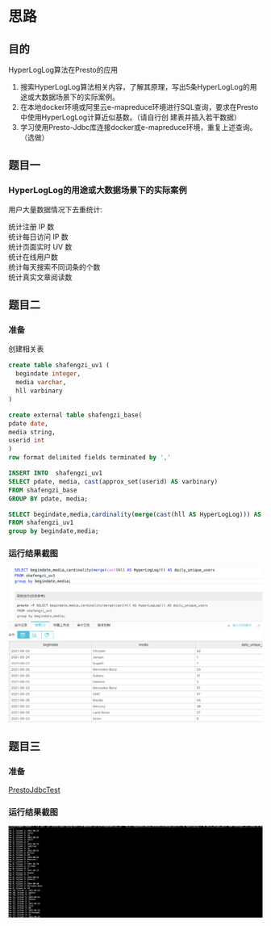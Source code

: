 # 思路


## 目的

HyperLogLog算法在Presto的应用  
1. 搜索HyperLogLog算法相关内容，了解其原理，写出5条HyperLogLog的用途或大数据场景下的实际案例。  
2. 在本地docker环境或阿里云e-mapreduce环境进行SQL查询，要求在Presto中使用HyperLogLog计算近似基数。（请自行创
建表并插入若干数据） 
3. 学习使用Presto-Jdbc库连接docker或e-mapreduce环境，重复上述查询。（选做） 



## 题目一


### HyperLogLog的用途或大数据场景下的实际案例

用户大量数据情况下去重统计:

统计注册 IP 数  
统计每日访问 IP 数  
统计页面实时 UV 数  
统计在线用户数  
统计每天搜索不同词条的个数  
统计真实文章阅读数  

## 题目二

### 准备

创建相关表

```sql
create table shafengzi_uv1 (
  begindate integer,
  media varchar,
  hll varbinary
)
```
```sql
create external table shafengzi_base(
pdate date,
media string,
userid int 
)
row format delimited fields terminated by ','
```

```sql
INSERT INTO  shafengzi_uv1 
SELECT pdate, media, cast(approx_set(userid) AS varbinary)
FROM shafengzi_base
GROUP BY pdate, media;
```

```sql
SELECT begindate,media,cardinality(merge(cast(hll AS HyperLogLog))) AS daily_unique_users
FROM shafengzi_uv1
group by begindate,media;

```

### 运行结果截图

![题目二完成截图.png](题目二完成截图.png)

## 题目三

### 准备

[PrestoJdbcTest](src/main/java/com/sfz/presto/PrestoJdbcTest.java)

### 运行结果截图

![题目三完成截图.png](题目三完成截图.png)